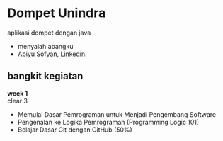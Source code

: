 # Dompet Unindra
aplikasi dompet dengan java
* menyalah abangku
*  Abiyu Sofyan, [Linkedin](https://www.linkedin.com/in/abiyu-sofyan-696b54222/).


## bangkit kegiatan

**week 1** <Br>
clear 3 
* Memulai Dasar Pemrograman untuk Menjadi Pengembang Software
* Pengenalan ke Logika Pemrograman (Programming Logic 101)
* Belajar Dasar Git dengan GitHub (50%)

